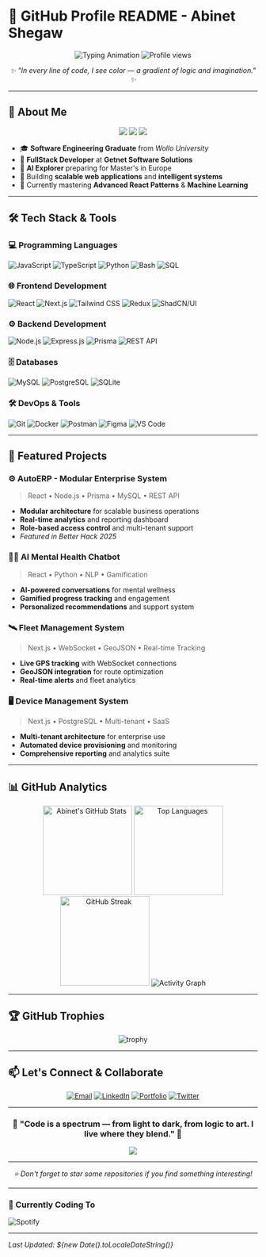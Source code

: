 # 🌌 GitHub Profile README - Abinet Shegaw

<div align="center">

<!-- Animated Typing Header -->
<img src="https://readme-typing-svg.demolab.com?font=Fira+Code&weight=600&size=28&duration=2500&pause=1000&color=8B5CF6&center=true&vCenter=true&width=600&lines=Hey+there%2C+I'm+Abinet+Shegaw+👋;Software+Engineer+%7C+FullStack+Developer+%7C+AI+Explorer;Code+With+Purpose+%7C+Create+With+Passion" alt="Typing Animation" />

<!-- Visitor Counter -->
<img src="https://komarev.com/ghpvc/?username=abinetshegaw&label=Profile+Views&color=8B5CF6&style=flat-square" alt="Profile views" />

<!-- Quote -->
<p>
  <i>✨ "In every line of code, I see color — a gradient of logic and imagination." ✨</i>
</p>

</div>

---

## 🎯 About Me

<p align="center">
  <img src="https://img.shields.io/badge/Software_Engineer-8B5CF6?style=for-the-badge&logo=atom&logoColor=white" />
  <img src="https://img.shields.io/badge/FullStack_Developer-00AEEF?style=for-the-badge&logo=fullstack&logoColor=white" />
  <img src="https://img.shields.io/badge/AI_Explorer-10B981?style=for-the-badge&logo=ai&logoColor=white" />
</p>

- 🎓 **Software Engineering Graduate** from *Wollo University* 
- 💼 **FullStack Developer** at **Getnet Software Solutions**
- 🔮 **AI Explorer** preparing for Master's in Europe
- 🚀 Building **scalable web applications** and **intelligent systems**
- 🌱 Currently mastering **Advanced React Patterns** & **Machine Learning**

---

## 🛠️ Tech Stack & Tools

### 💻 Programming Languages
![JavaScript](https://img.shields.io/badge/JavaScript-F7DF1E?style=for-the-badge&logo=javascript&logoColor=black)
![TypeScript](https://img.shields.io/badge/TypeScript-007ACC?style=for-the-badge&logo=typescript&logoColor=white)
![Python](https://img.shields.io/badge/Python-3776AB?style=for-the-badge&logo=python&logoColor=white)
![Bash](https://img.shields.io/badge/Shell_Script-4EAA25?style=for-the-badge&logo=gnu-bash&logoColor=white)
![SQL](https://img.shields.io/badge/SQL-4479A1?style=for-the-badge&logo=postgresql&logoColor=white)

### 🌐 Frontend Development
![React](https://img.shields.io/badge/React-20232A?style=for-the-badge&logo=react&logoColor=61DAFB)
![Next.js](https://img.shields.io/badge/Next.js-000000?style=for-the-badge&logo=nextdotjs&logoColor=white)
![Tailwind CSS](https://img.shields.io/badge/Tailwind_CSS-38B2AC?style=for-the-badge&logo=tailwind-css&logoColor=white)
![Redux](https://img.shields.io/badge/Redux-764ABC?style=for-the-badge&logo=redux&logoColor=white)
![ShadCN/UI](https://img.shields.io/badge/ShadCN/UI-000000?style=for-the-badge&logo=ui&logoColor=white)

### ⚙️ Backend Development
![Node.js](https://img.shields.io/badge/Node.js-339933?style=for-the-badge&logo=nodedotjs&logoColor=white)
![Express.js](https://img.shields.io/badge/Express.js-000000?style=for-the-badge&logo=express&logoColor=white)
![Prisma](https://img.shields.io/badge/Prisma-2D3748?style=for-the-badge&logo=prisma&logoColor=white)
![REST API](https://img.shields.io/badge/REST_API-FF6C37?style=for-the-badge&logo=api&logoColor=white)

### 🗄️ Databases
![MySQL](https://img.shields.io/badge/MySQL-4479A1?style=for-the-badge&logo=mysql&logoColor=white)
![PostgreSQL](https://img.shields.io/badge/PostgreSQL-4169E1?style=for-the-badge&logo=postgresql&logoColor=white)
![SQLite](https://img.shields.io/badge/SQLite-003B57?style=for-the-badge&logo=sqlite&logoColor=white)

### 🛠️ DevOps & Tools
![Git](https://img.shields.io/badge/Git-F05032?style=for-the-badge&logo=git&logoColor=white)
![Docker](https://img.shields.io/badge/Docker-2496ED?style=for-the-badge&logo=docker&logoColor=white)
![Postman](https://img.shields.io/badge/Postman-FF6C37?style=for-the-badge&logo=postman&logoColor=white)
![Figma](https://img.shields.io/badge/Figma-F24E1E?style=for-the-badge&logo=figma&logoColor=white)
![VS Code](https://img.shields.io/badge/VS_Code-007ACC?style=for-the-badge&logo=visual-studio-code&logoColor=white)

---

## 🚀 Featured Projects

### ⚙️ AutoERP - Modular Enterprise System
> React • Node.js • Prisma • MySQL • REST API
- **Modular architecture** for scalable business operations
- **Real-time analytics** and reporting dashboard
- **Role-based access control** and multi-tenant support
- *Featured in Better Hack 2025*

### 🧘‍♂️ AI Mental Health Chatbot
> React • Python • NLP • Gamification
- **AI-powered conversations** for mental wellness
- **Gamified progress tracking** and engagement
- **Personalized recommendations** and support system

### 🛰️ Fleet Management System
> Next.js • WebSocket • GeoJSON • Real-time Tracking
- **Live GPS tracking** with WebSocket connections
- **GeoJSON integration** for route optimization
- **Real-time alerts** and fleet analytics

### 🖥️ Device Management System
> Next.js • PostgreSQL • Multi-tenant • SaaS
- **Multi-tenant architecture** for enterprise use
- **Automated device provisioning** and monitoring
- **Comprehensive reporting** and analytics suite

---

## 📊 GitHub Analytics

<div align="center">

<!-- GitHub Stats -->
<img height="180em" src="https://github-readme-stats.vercel.app/api?username=abinetshegaw&show_icons=true&theme=radical&hide_border=true&include_all_commits=true&count_private=true&bg_color=0D1117&title_color=8B5CF6&icon_color=8B5CF6" alt="Abinet's GitHub Stats" />

<!-- Top Languages -->
<img height="180em" src="https://github-readme-stats.vercel.app/api/top-langs/?username=abinetshegaw&layout=compact&theme=radical&hide_border=true&bg_color=0D1117&title_color=8B5CF6&text_color=FFFFFF" alt="Top Languages" />

<!-- GitHub Streak -->
<img height="180em" src="https://github-readme-streak-stats.herokuapp.com/?user=abinetshegaw&theme=radical&hide_border=true&background=0D1117&stroke=8B5CF6&ring=8B5CF6&fire=8B5CF6&currStreakNum=FFFFFF&sideNums=FFFFFF&currStreakLabel=8B5CF6" alt="GitHub Streak" />

<!-- Activity Graph -->
<img src="https://github-readme-activity-graph.vercel.app/graph?username=abinetshegaw&custom_title=Abinet's%20Contribution%20Graph&theme=react-dark&bg_color=0D1117&hide_border=true&color=8B5CF6&line=00AEEF&point=FFFFFF" alt="Activity Graph" />

</div>

---

## 🏆 GitHub Trophies

<div align="center">

![trophy](https://github-profile-trophy.vercel.app/?username=abinetshegaw&theme=radical&no-frame=true&no-bg=true&margin-w=15&margin-h=15&row=2&column=4)

</div>

---

## 📫 Let's Connect & Collaborate

<div align="center">

[![Email](https://img.shields.io/badge/Email-8B5CF6?style=for-the-badge&logo=gmail&logoColor=white)](mailto:abinetshegaw@gmail.com)
[![LinkedIn](https://img.shields.io/badge/LinkedIn-00AEEF?style=for-the-badge&logo=linkedin&logoColor=white)](https://linkedin.com/in/abenetshegaw)
[![Portfolio](https://img.shields.io/badge/Portfolio-1E1E2E?style=for-the-badge&logo=vercel&logoColor=white)](https://abinet.netlify.app)
[![Twitter](https://img.shields.io/badge/Twitter-1DA1F2?style=for-the-badge&logo=twitter&logoColor=white)](https://twitter.com/abinetshegaw)

</div>

---

<div align="center">

### 🌟 **"Code is a spectrum — from light to dark, from logic to art. I live where they blend."** 🌟

<img src="https://capsule-render.vercel.app/api?type=waving&color=gradient&height=100&section=footer&animation=fadeIn" />

</div>

---

<div align="center">

*⭐️ Don't forget to star some repositories if you find something interesting!*

</div>

---

### 🎵 Currently Coding To
![Spotify](https://spotify-github-profile.kittinanx.com/api/view?uid=your_spotify_id&cover_image=true&theme=default&bar_color=8b5cf6&bar_color_cover=true)

---

*Last Updated: ${new Date().toLocaleDateString()}*
